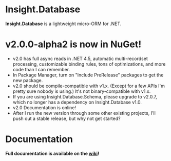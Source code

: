 # Insight.Database #

**Insight.Database** is a lightweight micro-ORM for .NET.

# v2.0.0-alpha2 is now in NuGet!

- v2.0 has full async reads in .NET 4.5, automatic multi-recordset processing, customizable binding rules, tons of optimizations, and more code than I can remember.
- In Package Manager, turn on "Include PreRelease" packages to get the new package.
- v2.0 should be compile-compatible with v1.x. (Except for a few APIs I'm pretty sure nobody is using.) It's not binary-compatible with v1.x.
- If you are using Insight.Database.Schema, please upgrade to v2.0.7, which no longer has a dependency on Insight.Database v1.0.
- v2.0 Documentation is online!
- After I run the new version through some other existing projects, I'll push out a stable release, but why not get started?

# Documentation #

**Full documentation is available on the [wiki](https://github.com/jonwagner/Insight.Database/wiki)!**

